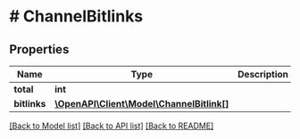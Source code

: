 # # ChannelBitlinks

## Properties

Name | Type | Description | Notes
------------ | ------------- | ------------- | -------------
**total** | **int** |  | [optional]
**bitlinks** | [**\OpenAPI\Client\Model\ChannelBitlink[]**](ChannelBitlink.md) |  | [optional]

[[Back to Model list]](../../README.md#models) [[Back to API list]](../../README.md#endpoints) [[Back to README]](../../README.md)
